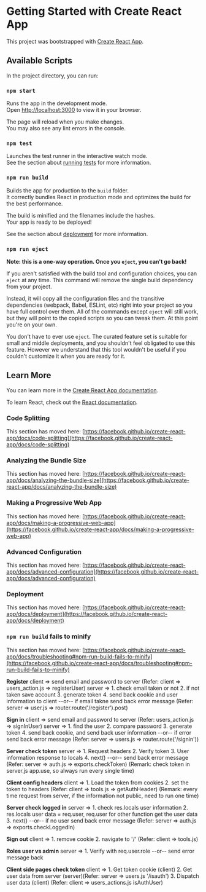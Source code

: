 # Getting Started with Create React App

This project was bootstrapped with [Create React App](https://github.com/facebook/create-react-app).

## Available Scripts

In the project directory, you can run:

### `npm start`

Runs the app in the development mode.\
Open [http://localhost:3000](http://localhost:3000) to view it in your browser.

The page will reload when you make changes.\
You may also see any lint errors in the console.

### `npm test`

Launches the test runner in the interactive watch mode.\
See the section about [running tests](https://facebook.github.io/create-react-app/docs/running-tests) for more information.

### `npm run build`

Builds the app for production to the `build` folder.\
It correctly bundles React in production mode and optimizes the build for the best performance.

The build is minified and the filenames include the hashes.\
Your app is ready to be deployed!

See the section about [deployment](https://facebook.github.io/create-react-app/docs/deployment) for more information.

### `npm run eject`

**Note: this is a one-way operation. Once you `eject`, you can't go back!**

If you aren't satisfied with the build tool and configuration choices, you can `eject` at any time. This command will remove the single build dependency from your project.

Instead, it will copy all the configuration files and the transitive dependencies (webpack, Babel, ESLint, etc) right into your project so you have full control over them. All of the commands except `eject` will still work, but they will point to the copied scripts so you can tweak them. At this point you're on your own.

You don't have to ever use `eject`. The curated feature set is suitable for small and middle deployments, and you shouldn't feel obligated to use this feature. However we understand that this tool wouldn't be useful if you couldn't customize it when you are ready for it.

## Learn More

You can learn more in the [Create React App documentation](https://facebook.github.io/create-react-app/docs/getting-started).

To learn React, check out the [React documentation](https://reactjs.org/).

### Code Splitting

This section has moved here: [https://facebook.github.io/create-react-app/docs/code-splitting](https://facebook.github.io/create-react-app/docs/code-splitting)

### Analyzing the Bundle Size

This section has moved here: [https://facebook.github.io/create-react-app/docs/analyzing-the-bundle-size](https://facebook.github.io/create-react-app/docs/analyzing-the-bundle-size)

### Making a Progressive Web App

This section has moved here: [https://facebook.github.io/create-react-app/docs/making-a-progressive-web-app](https://facebook.github.io/create-react-app/docs/making-a-progressive-web-app)

### Advanced Configuration

This section has moved here: [https://facebook.github.io/create-react-app/docs/advanced-configuration](https://facebook.github.io/create-react-app/docs/advanced-configuration)

### Deployment

This section has moved here: [https://facebook.github.io/create-react-app/docs/deployment](https://facebook.github.io/create-react-app/docs/deployment)

### `npm run build` fails to minify

This section has moved here: [https://facebook.github.io/create-react-app/docs/troubleshooting#npm-run-build-fails-to-minify](https://facebook.github.io/create-react-app/docs/troubleshooting#npm-run-build-fails-to-minify)



**Register**
client => send email and password to server (Refer: client => users_action.js => registerUser)
server => 1. check email taken or not
          2. if not taken save account
          3. generate token
          4. send back cookie and user information to client
           --or--
          if email takne send back error message
          (Refer: server => user.js => router.route('/register').post)

**Sign in**
client => send email and password to server 
          (Refer: users_action.js => signInUser)
server => 1. find the user
          2. compare password
          3. generate token
          4. send back cookie, and send back user information
          --or--
          if error send back error message
          (Refer: server => users.js => router.route('/signin'))

**Server check token**
server => 1. Request headers
          2. Verify token
          3. User information response to locals
          4. next()
          --or--
          send back error message
          (Refer: server => auth.js => exports.checkToken)
          (Remark: check token in server.js app.use, so always run every single time)

**Client config headers**
client => 1. Load the token from cookies
          2. set the token to headers
          (Refer: client => tools.js => getAuthHeader)
          (Remark: every time request from server, if the information not public, need to run one time)

**Server check logged in**
server => 1. check res.locals user information
          2. res.locals user data = req.user, req.user for other function get the user data
          3. next()
          --or--
          if no user send back error message
          (Refer: server => auth.js => exports.checkLoggedIn)

**Sign out**
client => 1. remove cookie
          2. navigate to '/'
          (Refer: client => tools.js)

**Roles user vs admin**
server => 1. Verify with req.user.role
            --or--
            send error message back

**Client side pages check token**
client => 1. Get token cookie (client)
          2. Get user data from server (server)(Refer: server => users.js '/isauth')
          3. Dispatch user data (client)
          (Refer: client => users_actions.js isAuthUser)
          
